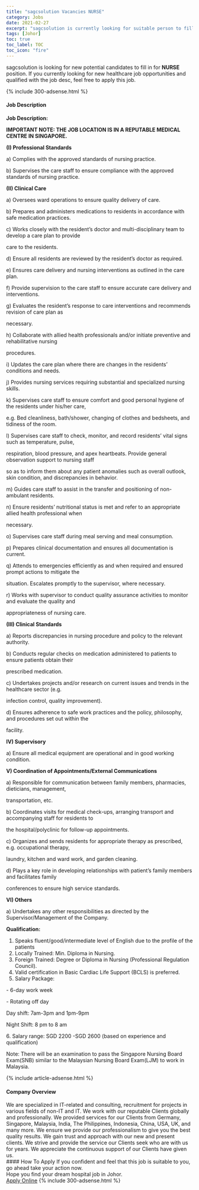 ```yaml
---
title: "sagcsolution Vacancies NURSE" 
category: Jobs 
date: 2021-02-27 
excerpt: "sagcsolution is currently looking for suitable person to fill in the NURSE which positioned at Johor" 
tags: [Johor] 
toc: true 
toc_label: TOC 
toc_icon: "fire" 
--- 
```


<p>sagcsolution is looking for new potential candidates to fill in for <b>NURSE</b> position. If you currently looking for new healthcare job opportunities and qualified with the job desc, feel free to apply this job.
</p>{% include 300-adsense.html %} 
<div><div><h4>Job Description</h4></div><div><div><span><div><p><strong>Job Description:</strong></p><p><strong>IMPORTANT NOTE: THE JOB LOCATION IS IN A REPUTABLE MEDICAL CENTRE IN SINGAPORE.</strong></p><p><strong>(I) Professional Standards</strong></p><p>a) Complies with the approved standards of nursing practice.</p><p>b) Supervises the care staff to ensure compliance with the approved standards of nursing practice.</p><p><strong>(II) Clinical Care</strong></p><p>a) Oversees ward operations to ensure quality delivery of care.</p><p>b) Prepares and administers medications to residents in accordance with safe medication practices.</p><p>c) Works closely with the resident&#8217;s doctor and multi-disciplinary team to develop a care plan to provide</p><p>care to the residents.</p><p>d) Ensure all residents are reviewed by the resident&#8217;s doctor as required.</p><p>e) Ensures care delivery and nursing interventions as outlined in the care plan.</p><p>f) Provide supervision to the care staff to ensure accurate care delivery and interventions.</p><p>g) Evaluates the resident&#8217;s response to care interventions and recommends revision of care plan as</p><p>necessary.</p><p>h) Collaborate with allied health professionals and/or initiate preventive and rehabilitative nursing</p><p>procedures.</p><p>i) Updates the care plan where there are changes in the residents&#8217; conditions and needs.</p><p>j) Provides nursing services requiring substantial and specialized nursing skills.</p><p>k) Supervises care staff to ensure comfort and good personal hygiene of the residents under his/her care,</p><p>e.g. Bed cleanliness, bath/shower, changing of clothes and bedsheets, and tidiness of the room.</p><p>l) Supervises care staff to check, monitor, and record residents&#8217; vital signs such as temperature, pulse,</p><p>respiration, blood pressure, and apex heartbeats. Provide general observation support to nursing staff</p><p>so as to inform them about any patient anomalies such as overall outlook, skin condition, and discrepancies in behavior.</p><p>m) Guides care staff to assist in the transfer and positioning of non-ambulant residents.</p><p>n) Ensure residents&#8217; nutritional status is met and refer to an appropriate allied health professional when</p><p>necessary.</p><p>o) Supervises care staff during meal serving and meal consumption.</p><p>p) Prepares clinical documentation and ensures all documentation is current.</p><p>q) Attends to emergencies efficiently as and when required and ensured prompt actions to mitigate the</p><p>situation. Escalates promptly to the supervisor, where necessary.</p><p>r) Works with supervisor to conduct quality assurance activities to monitor and evaluate the quality and</p><p>appropriateness of nursing care.</p><p><strong>(III) Clinical Standards</strong></p><p>a) Reports discrepancies in nursing procedure and policy to the relevant authority.</p><p>b) Conducts regular checks on medication administered to patients to ensure patients obtain their</p><p>prescribed medication.</p><p>c) Undertakes projects and/or research on current issues and trends in the healthcare sector (e.g.</p><p>infection control, quality improvement).</p><p>d) Ensures adherence to safe work practices and the policy, philosophy, and procedures set out within the</p><p>facility.</p><p><strong>IV) Supervisory</strong></p><p>a) Ensure all medical equipment are operational and in good working condition.</p><p><strong>V) Coordination of Appointments/External Communications</strong></p><p>a) Responsible for communication between family members, pharmacies, dieticians, management,</p><p>transportation, etc.</p><p>b) Coordinates visits for medical check-ups, arranging transport and accompanying staff for residents to</p><p>the hospital/polyclinic for follow-up appointments.</p><p>c) Organizes and sends residents for appropriate therapy as prescribed, e.g. occupational therapy,</p><p>laundry, kitchen and ward work, and garden cleaning.</p><p>d) Plays a key role in developing relationships with patient&#8217;s family members and facilitates family</p><p>conferences to ensure high service standards.</p><p><strong>VI) Others</strong></p><p>a) Undertakes any other responsibilities as directed by the Supervisor/Management of the Company.</p><p><strong>Qualification:</strong></p><ol><li>Speaks fluent/good/intermediate level of English due to the profile of the patients</li><li>Locally Trained: Min. Diploma in Nursing.</li><li>Foreign Trained: Degree or Diploma in Nursing (Professional Regulation Council).</li><li>Valid certification in Basic Cardiac Life Support (BCLS) is preferred.</li><li>Salary Package:</li></ol><p>- 6-day work week</p><p>- Rotating off day</p><p>Day shift: 7am-3pm and 1pm-9pm</p><p>Night Shift: 8 pm to 8 am</p><p>6. Salary range: SGD 2200 -SGD 2600 (based on experience and qualification)</p><p>Note: There will be an examination to pass the Singapore Nursing Board Exam(SNB) similar to the Malaysian Nursing Board Exam(LJM) to work in Malaysia.</p></div></span></div></div></div> 
{% include article-adsense.html %} 
<div><div><h4>Company Overview</h4></div><div><div><span><div><div>We are specialized in IT-related and consulting, recruitment for projects in various fields of non-IT and IT. We work with our reputable Clients globally and professionally. We provided services for our Clients from Germany, Singapore, Malaysia, India, The Philippines, Indonesia, China, USA, UK, and many more. We ensure we provide our professionalism to give you the best quality results. We gain trust and approach with our new and present clients. We strive and provide the service our Clients seek who are with us for years. We appreciate the continuous support of our Clients have given us.</div></div></span></div></div></div> 
#### How To Apply 
If you confident and feel that this job is suitable to you, go ahead take your action now. <br/> 
Hope you find your dream hospital job in Johor. <br/> 
<a href="https://www.jobstreet.com.my/en/job/nurse-4493038?jobId=jobstreet-my-job-4493038" class="btn btn--warning" target="_blank" rel="nofollow noopenner">Apply Online</a> 
{% include 300-adsense.html %} 